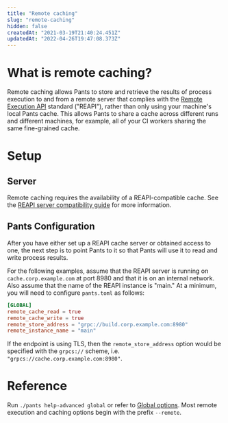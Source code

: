 ```yaml
---
title: "Remote caching"
slug: "remote-caching"
hidden: false
createdAt: "2021-03-19T21:40:24.451Z"
updatedAt: "2022-04-26T19:47:08.373Z"
---
```

# What is remote caching?

Remote caching allows Pants to store and retrieve the results of process execution to and from a remote server that complies with the [Remote Execution API](https://github.com/bazelbuild/remote-apis) standard ("REAPI"), rather than only using your machine's local Pants cache. This allows Pants to share a cache across different runs and different machines, for example, all of your CI workers sharing the same fine-grained cache.

# Setup

## Server

Remote caching requires the availability of a REAPI-compatible cache. See the [REAPI server compatibility guide](doc:remote-caching-execution#server-compatibility) for more information.

## Pants Configuration

After you have either set up a REAPI cache server or obtained access to one, the next step is to point Pants to it so that Pants will use it to read and write process results. 

For the following examples, assume that the REAPI server is running on `cache.corp.example.com` at port 8980 and that it is on an internal network. Also assume that the name of the REAPI instance is "main." At a minimum, you will need to configure `pants.toml` as follows:

```toml
[GLOBAL]
remote_cache_read = true
remote_cache_write = true
remote_store_address = "grpc://build.corp.example.com:8980"
remote_instance_name = "main"
```

If the endpoint is using TLS, then the `remote_store_address` option would be specified with the  `grpcs://` scheme, i.e. `"grpcs://cache.corp.example.com:8980"`.

# Reference

Run `./pants help-advanced global` or refer to [Global options](doc:reference-global). Most remote execution and caching options begin with the prefix `--remote`.